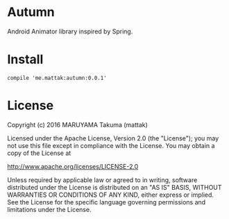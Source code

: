 # Autumn

Android Animator library inspired by Spring.

# Install

```
compile 'me.mattak:autumn:0.0.1'
```

# License

Copyright (c) 2016 MARUYAMA Takuma (mattak)

Licensed under the Apache License, Version 2.0 (the "License");
you may not use this file except in compliance with the License.
You may obtain a copy of the License at

   http://www.apache.org/licenses/LICENSE-2.0

Unless required by applicable law or agreed to in writing, software
distributed under the License is distributed on an "AS IS" BASIS,
WITHOUT WARRANTIES OR CONDITIONS OF ANY KIND, either express or implied.
See the License for the specific language governing permissions and
limitations under the License.
